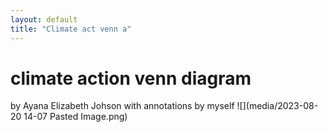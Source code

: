```yaml
---
layout: default
title: "Climate act venn a"
---
```


# climate action venn diagram 
by Ayana Elizabeth Johson with annotations by myself
![](media/2023-08-20 14-07 Pasted Image.png)